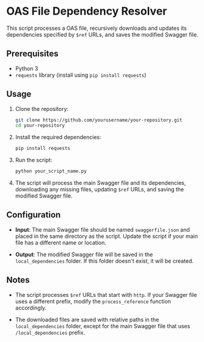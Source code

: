 # OAS File Dependency Resolver

This script processes a OAS file, recursively downloads and updates its dependencies specified by `$ref` URLs, and saves the modified Swagger file.

## Prerequisites

- Python 3
- `requests` library (install using `pip install requests`)

## Usage

1. Clone the repository:

   ```bash
   git clone https://github.com/yourusername/your-repository.git
   cd your-repository
   ```

2. Install the required dependencies:

   ```bash
   pip install requests
   ```

3. Run the script:

   ```bash
   python your_script_name.py
   ```

4. The script will process the main Swagger file and its dependencies, downloading any missing files, updating `$ref` URLs, and saving the modified Swagger file.

## Configuration

- **Input**: The main Swagger file should be named `swaggerfile.json` and placed in the same directory as the script. Update the script if your main file has a different name or location.

- **Output**: The modified Swagger file will be saved in the `local_dependencies` folder. If this folder doesn't exist, it will be created.

## Notes

- The script processes `$ref` URLs that start with `http`. If your Swagger file uses a different prefix, modify the `process_reference` function accordingly.

- The downloaded files are saved with relative paths in the `local_dependencies` folder, except for the main Swagger file that uses `/local_dependencies` prefix.
